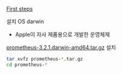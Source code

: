 [First steps](https://prometheus.io/docs/introduction/first_steps/)

설치 OS darwin
- Apple이 자사 제품용으로 개발한 운영체제

[prometheus-3.2.1.darwin-amd64.tar.gz](https://github.com/prometheus/prometheus/releases/download/v3.2.1/prometheus-3.2.1.darwin-amd64.tar.gz) 설치
```bash
tar xvfz prometheus-*.tar.gz
cd prometheus-*
```



